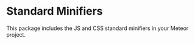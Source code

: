 Standard Minifiers
===

This package includes the JS and CSS standard minifiers in your Meteor project.